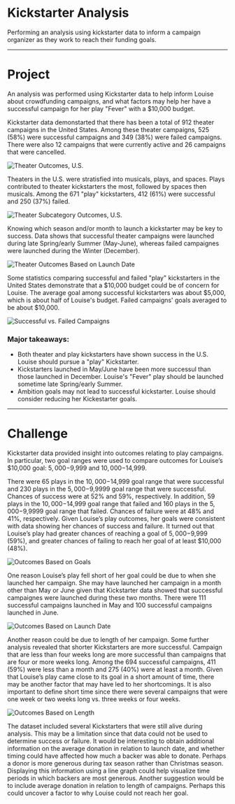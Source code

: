 # Kickstarter Analysis
Performing an analysis using kickstarter data to inform a campaign organizer as they work to reach their funding goals.

---

# Project
An analysis was performed using Kickstarter data to help inform Louise about crowdfunding campaigns, and what factors may help her have a successful campaign for her play "Fever" with a $10,000 budget. 

Kickstarter data demonstarted that there has been a total of 912 theater campaigns in the United States. Among these theater campaigns, 525 (58%) were successful campaigns and 349 (38%) were failed campaigns. There were also 12 campaigns that were currently active and 26 campaigns that were cancelled.

![Theater Outcomes, U.S.](TheaterOutcomes.png)

Theaters in the U.S. were stratisfied into musicals, plays, and spaces. Plays contributed to theater kickstarters the most, followed by spaces then musicals. Among the 671 "play" kickstarters, 412 (61%) were successful and 250 (37%) failed.

![Theater Subcategory Outcomes, U.S.](TheaterSubsOutcomes.png)

Knowing which season and/or month to launch a kickstarter may be key to success. Data shows that successful theater campaigns were launched during late Spring/early Summer (May-June), whereas failed campaignes were launched during the Winter (December).

![Theater Outcomes Based on Launch Date](TheaterOutcomesBasedonLaunchDate.png)

Some statistics comparing successful and failed "play" kickstarters in the United States demonstrate that a $10,000 budget could be of concern for Louise. The average goal among successful kickstarters was about $5,000, which is about half of Louise's budget. Failed campaigns' goals averaged to be about $10,000.

![Successful vs. Failed Campaigns](DescriptiveStatistics.png)



### Major takeaways:
* Both theater and play kickstarters have shown success in the U.S. Louise should pursue a "play" Kickstarter.
* Kickstarters launched in May/June have been more successul than those launched in December. Louise's "Fever" play should be launched sometime late Spring/early Summer.
* Ambition goals may not lead to successful kickstarter. Louise should consider reducing her Kickestarter goals.

---

# Challenge
Kickstarter data provided insight into outcomes relating to play campaigns. In particular, two goal ranges were used to compare outcomes for Louise’s $10,000 goal: $5,000-$9,999 and $10,000-$14,999.

There were 65 plays in the $10,000-$14,999 goal range that were successful and 230 plays in the $5,000-$9,9999 goal range that were successful. Chances of success were at 52% and 59%, respectively. In addition, 59 plays in the $10,000-$14,999 goal range that failed and 160 plays in the $5,000-$9,9999 goal range that failed. Chances of failure were at 48% and 41%, respectively. Given Louise’s play outcomes, her goals were consistent with data showing her chances of success and failure. It turned out that Louise’s play had greater chances of reaching a goal of $5,000-$9,999 (59%), and greater chances of failing to reach her goal of at least $10,000 (48%).

![Outcomes Based on Goals](M1C_OutcomesBasedOnGoals.png)

One reason Louise’s play fell short of her goal could be due to when she launched her campaign. She may have launched her campaign in a month other than May or June given that Kickstarter data showed that successful campaignes were launched during these two months. There were 111 successful campaigns launched in May and 100 successful campaigns launched in June.

![Outcomes Based on Launch Date](M1C_OutcomesBasedOnLaunchDate.png)

Another reason could be due to length of her campaign. Some further analysis revealed that shorter Kickstarters are more successful. Campaign that are less than four weeks long are more successful than campaigns that are four or more weeks long. Among the 694 successful campaigns, 411 (59%) were less than a month and 275 (40%) were at least a month. Given that Louise’s play came close to its goal in a short amount of time, there may be another factor that may have led to her shortcomings. It is also important to define short time since there were several campaigns that were one week or two weeks long vs. three weeks or four weeks.

![Outcomes Based on Length](M1C_OutcomesBasedOnLength.png)

The dataset included several Kickstarters that were still alive during analysis. This may be a limitation since that data could not be used to determine success or failure. It would be interesting to obtain additional information on the average donation in relation to launch date, and whether timing could have affected how much a backer was able to donate. Perhaps a donor is more generous during tax season rather than Christmas season. Displaying this information using a line graph could help visualize time periods in which backers are most generous. Another suggestion would be to include average donation in relation to length of campaigns. Perhaps this could uncover a factor to why Louise could not reach her goal.
